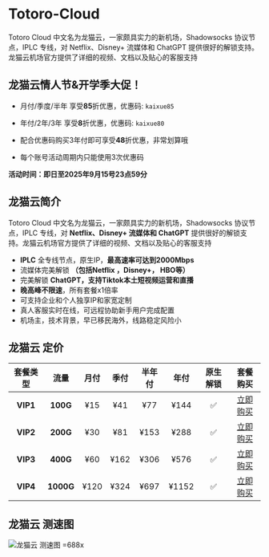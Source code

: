 # Totoro-Cloud
Totoro Cloud 中文名为龙猫云，一家颇具实力的新机场，Shadowsocks 协议节点，IPLC 专线，对 Netflix、Disney+ 流媒体和 ChatGPT 提供很好的解锁支持。龙猫云机场官方提供了详细的视频、文档以及贴心的客服支持 

## 龙猫云情人节&开学季大促！

- 月付/季度/半年 享受**85**折优惠，优惠码: `kaixue85`

- 年付/2年/3年 享受**8**折优惠，优惠码: `kaixue80`

- 配合优惠码购买3年付即可享受**48**折优惠，非常划算哦

- 每个账号活动周期内只能使用3次优惠码

**活动时间：即日至2025年9月15号23点59分**

## 龙猫云简介 

Totoro Cloud 中文名为龙猫云，一家颇具实力的新机场，Shadowsocks 协议节点，IPLC 专线，对 **Netflix、Disney+ 流媒体和 ChatGPT** 提供很好的解锁支持。龙猫云机场官方提供了详细的视频、文档以及贴心的客服支持

- **IPLC** 全专线节点，原生IP，**最高速率可达到2000Mbps**
- 流媒体完美解锁 **（包括Netflix ，Disney+， HBO等）**
- 完美解锁 **ChatGPT，支持Tiktok本土短视频运营和直播**
- **晚高峰不限速**，所有套餐x1倍率
- 可支持企业和个人独享IP和家宽定制
- 真人客服实时在线，可远程协助新手用户完成配置
- 机场主，技术背景，早已移民海外，线路稳定风险小

## 龙猫云 定价

| 套餐类型 |   流量    | 月付 | 季付 | 半年付 | 年付  | 原生解锁 |                                                     套餐购买                                                      |
| :------: | :-------: | :--: | :--: | :----: | :---: | :------: | :---------------------------------------------------------------------------------------------------------------: |
| **VIP1** | **100G**  | ¥15  | ¥41  |  ¥77   | ¥144  |    ✅    | [立即购买](https://itheo.top/totoro) |
| **VIP2** | **200G**  | ¥30  | ¥81  |  ¥153  | ¥288  |    ✅    | [立即购买](https://itheo.top/totoro) |
| **VIP3** | **400G**  | ¥60  | ¥162 |  ¥306  | ¥576  |    ✅    | [立即购买](https://itheo.top/totoro) |
| **VIP4** | **1000G** | ¥120 | ¥324 |  ¥697  | ¥1152 |    ✅    | [立即购买](https://itheo.top/totoro) |

## 龙猫云 测速图

![龙猫云 测速图 =688x](https://i.theojs.cn/airport/totoro.webp)
